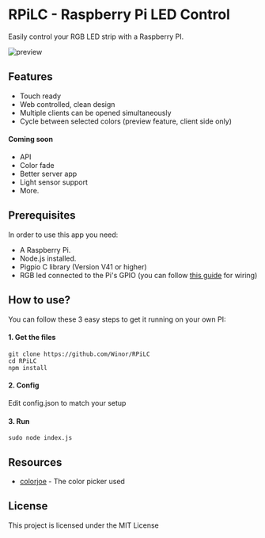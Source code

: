 # RPiLC - Raspberry Pi LED Control

Easily control your RGB LED strip with a Raspberry PI.

![preview](https://i.imgur.com/aCaw8fB.png)

## Features
* Touch ready
* Web controlled, clean design
* Multiple clients can be opened simultaneously
* Cycle between selected colors (preview feature, client side only)
#### Coming soon
* API
* Color fade
* Better server app
* Light sensor support
* More.

## Prerequisites

In order to use this app you need:
* A Raspberry Pi.
* Node.js installed.
* Pigpio C library (Version V41 or higher)
* RGB led connected to the Pi's GPIO (you can follow [this guide](http://dordnung.de/raspberrypi-ledstrip/) for wiring)

## How to use?
You can follow these 3 easy steps to get it running on your own PI:

#### 1. Get the files

```
git clone https://github.com/Winor/RPiLC
cd RPiLC
npm install
``` 
#### 2. Config
Edit config.json to match your setup

#### 3. Run

```
sudo node index.js
```

## Resources

* [colorjoe](https://github.com/bebraw/colorjoe) - The color picker used

## License

This project is licensed under the MIT License
